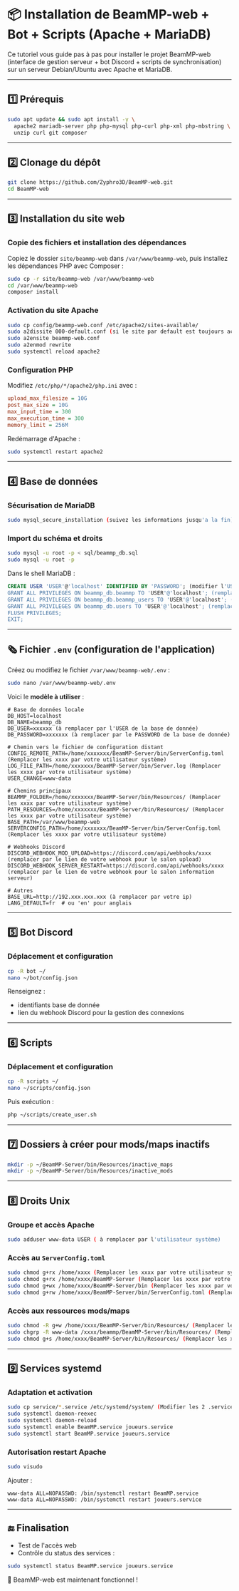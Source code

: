 # 📦 Installation de BeamMP-web + Bot + Scripts (Apache + MariaDB)

Ce tutoriel vous guide pas à pas pour installer le projet BeamMP-web (interface de gestion serveur + bot Discord + scripts de synchronisation) sur un serveur Debian/Ubuntu avec Apache et MariaDB.

---

## 1️⃣ Prérequis

```bash
sudo apt update && sudo apt install -y \
  apache2 mariadb-server php php-mysql php-curl php-xml php-mbstring \
  unzip curl git composer
```

---

## 2️⃣ Clonage du dépôt

```bash
git clone https://github.com/Zyphro3D/BeamMP-web.git
cd BeamMP-web
```

---

## 3️⃣ Installation du site web

### Copie des fichiers et installation des dépendances

Copiez le dossier `site/beammp-web` dans `/var/www/beammp-web`, puis installez les dépendances PHP avec Composer :

```bash
sudo cp -r site/beammp-web /var/www/beammp-web
cd /var/www/beammp-web
composer install
```

### Activation du site Apache

```bash
sudo cp config/beammp-web.conf /etc/apache2/sites-available/
sudo a2dissite 000-default.conf (si le site par default est toujours actif)
sudo a2ensite beammp-web.conf
sudo a2enmod rewrite
sudo systemctl reload apache2
```

### Configuration PHP

Modifiez `/etc/php/*/apache2/php.ini` avec :

```ini
upload_max_filesize = 10G
post_max_size = 10G
max_input_time = 300
max_execution_time = 300
memory_limit = 256M
```

Redémarrage d'Apache :

```bash
sudo systemctl restart apache2
```

---

## 4️⃣ Base de données

### Sécurisation de MariaDB

```bash
sudo mysql_secure_installation (suivez les informations jusqu'a la fin)
```

### Import du schéma et droits

```bash
sudo mysql -u root -p < sql/beammp_db.sql
sudo mysql -u root -p
```

Dans le shell MariaDB :

```sql
CREATE USER 'USER'@'localhost' IDENTIFIED BY 'PASSWORD'; (modifier l'USER et le PASSWORD, gardez le ça va servir)
GRANT ALL PRIVILEGES ON beammp_db.beammp TO 'USER'@'localhost'; (remplacer USER par celui créé au dessus)
GRANT ALL PRIVILEGES ON beammp_db.beammp_users TO 'USER'@'localhost'; (remplacer USER par celui créé au dessus)
GRANT ALL PRIVILEGES ON beammp_db.users TO 'USER'@'localhost'; (remplacer USER par celui créé au dessus)
FLUSH PRIVILEGES;
EXIT;
```

---

## 🗞️ Fichier `.env` (configuration de l'application)

Créez ou modifiez le fichier `/var/www/beammp-web/.env` :

```bash
sudo nano /var/www/beammp-web/.env
```

Voici le **modèle à utiliser** :

```dotenv
# Base de données locale
DB_HOST=localhost
DB_NAME=beammp_db
DB_USER=xxxxxx (à remplacer par l'USER de la base de donnée)
DB_PASSWORD=xxxxxxx (à remplacer par le PASSWORD de la base de donnée)

# Chemin vers le fichier de configuration distant
CONFIG_REMOTE_PATH=/home/xxxxxxx/BeamMP-Server/bin/ServerConfig.toml (Remplacer les xxxx par votre utilisateur système)
LOG_FILE_PATH=/home/xxxxxxx/BeamMP-Server/bin/Server.log (Remplacer les xxxx par votre utilisateur système)
USER_CHANGE=www-data

# Chemins principaux
BEAMMP_FOLDER=/home/xxxxxxx/BeamMP-Server/bin/Resources/ (Remplacer les xxxx par votre utilisateur système)
PATH_RESOURCES=/home/xxxxxxx/BeamMP-Server/bin/Resources/ (Remplacer les xxxx par votre utilisateur système)
BASE_PATH=/var/www/beammp-web
SERVERCONFIG_PATH=/home/xxxxxxx/BeamMP-Server/bin/ServerConfig.toml (Remplacer les xxxx par votre utilisateur système)

# Webhooks Discord
DISCORD_WEBHOOK_MOD_UPLOAD=https://discord.com/api/webhooks/xxxx (remplacer par le lien de votre webhook pour le salon upload)
DISCORD_WEBHOOK_SERVER_RESTART=https://discord.com/api/webhooks/xxxx (remplacer par le lien de votre webhook pour le salon information serveur)

# Autres
BASE_URL=http://192.xxx.xxx.xxx (à remplacer par votre ip)
LANG_DEFAULT=fr  # ou 'en' pour anglais
```

---

## 5️⃣ Bot Discord

### Déplacement et configuration

```bash
cp -R bot ~/ 
nano ~/bot/config.json
```

Renseignez :

* identifiants base de donnée
* lien du webhook Discord pour la gestion des connexions

---

## 6️⃣ Scripts

### Déplacement et configuration

```bash
cp -R scripts ~/ 
nano ~/scripts/config.json
```

Puis exécution :

```bash
php ~/scripts/create_user.sh
```

---

## 7️⃣ Dossiers à créer pour mods/maps inactifs

```bash
mkdir -p ~/BeamMP-Server/bin/Resources/inactive_maps
mkdir -p ~/BeamMP-Server/bin/Resources/inactive_mods
```

---

## 8️⃣ Droits Unix

### Groupe et accès Apache

```bash
sudo adduser www-data USER ( à remplacer par l'utilisateur système)
```

### Accès au `ServerConfig.toml`

```bash
sudo chmod g+rx /home/xxxx (Remplacer les xxxx par votre utilisateur système)
sudo chmod g+rx /home/xxxx/BeamMP-Server (Remplacer les xxxx par votre utilisateur système)
sudo chmod g+wx /home/xxxx/BeamMP-Server/bin (Remplacer les xxxx par votre utilisateur système)
sudo chmod g+rw /home/xxxx/BeamMP-Server/bin/ServerConfig.toml (Remplacer les xxxx par votre utilisateur système)
```

### Accès aux ressources mods/maps

```bash
sudo chmod -R g+w /home/xxxx/BeamMP-Server/bin/Resources/ (Remplacer les xxxx par votre utilisateur système)
sudo chgrp -R www-data /xxxx/beammp/BeamMP-Server/bin/Resources/ (Remplacer les xxxx par votre utilisateur système)
sudo chmod g+s /home/xxxx/BeamMP-Server/bin/Resources/ (Remplacer les xxxx par votre utilisateur système)
```

---

## 9️⃣ Services systemd

### Adaptation et activation

```bash
sudo cp service/*.service /etc/systemd/system/ (Modifier les 2 .services en fonction de votre utilisateur système)
sudo systemctl daemon-reexec
sudo systemctl daemon-reload
sudo systemctl enable BeamMP.service joueurs.service
sudo systemctl start BeamMP.service joueurs.service
```

### Autorisation restart Apache

```bash
sudo visudo
```

Ajouter :

```
www-data ALL=NOPASSWD: /bin/systemctl restart BeamMP.service
www-data ALL=NOPASSWD: /bin/systemctl restart joueurs.service
```

---

## 🔚 Finalisation

* Test de l'accès web
* Contrôle du status des services :

```bash
sudo systemctl status BeamMP.service joueurs.service
```

🎉 BeamMP-web est maintenant fonctionnel !
